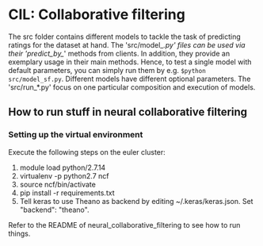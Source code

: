 # CIL: Collaborative filtering
The src folder contains different models to tackle the task of predicting
ratings for the dataset at hand.
The 'src/model_*.py' files can be used via their 'predict_by_*' methods from
clients. In addition, they provide an exemplary usage in their main methods.
Hence, to test a single model with default parameters, you can simply run them
by e.g. `$python src/model_sf.py`. Different models have different optional
parameters.
The 'src/run_*.py' focus on one particular composition and execution of models.

## How to run stuff in neural collaborative filtering

### Setting up the virtual environment
Execute the following steps on the euler cluster:
1. module load python/2.7.14
2. virtualenv -p python2.7 ncf
3. source ncf/bin/activate
4. pip install -r requirements.txt
5. Tell keras to use Theano as backend by editing ~/.keras/keras.json. Set "backend": "theano".

Refer to the README of neural_collaborative_filtering to see how to run things.
